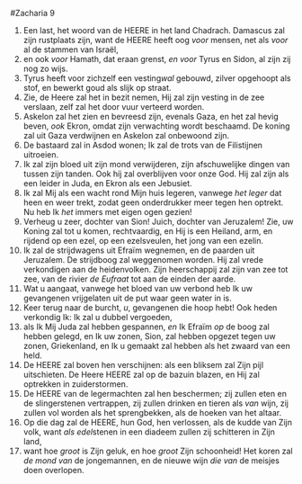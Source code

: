 #Zacharia 9
1. Een last, het woord van de HEERE in het land Chadrach. Damascus zal zijn rustplaats zijn, want de HEERE heeft oog *voor* mensen, net als *voor* al de stammen van Israël,
2. en ook *voor* Hamath, dat eraan grenst, *en voor* Tyrus en Sidon, al zijn zij nog zo wijs.
3. Tyrus heeft voor zichzelf een vesting*wal* gebouwd, zilver opgehoopt als stof, en bewerkt goud als slijk op straat.
4. Zie, de Heere zal het in bezit nemen, Hij zal zijn vesting in de zee verslaan, zelf zal het door vuur verteerd worden.
5. Askelon zal het zien en bevreesd zijn, evenals Gaza, en het zal hevig beven, *ook* Ekron, omdat zijn verwachting wordt beschaamd. De koning zal uit Gaza verdwijnen en Askelon zal onbewoond zijn.
6. De bastaard zal in Asdod wonen; Ik zal de trots van de Filistijnen uitroeien.
7. Ik zal zijn bloed uit zijn mond verwijderen, zijn afschuwelijke dingen van tussen zijn tanden. Ook híj zal overblijven voor onze God. Hij zal zijn als een leider in Juda, en Ekron als een Jebusiet.
8. Ik zal Mij als een wacht rond Mijn huis legeren, vanwege *het leger* dat heen en weer trekt, zodat geen onderdrukker meer tegen hen optrekt. Nu heb Ik *het* immers met eigen ogen gezien!
9. Verheug u zeer, dochter van Sion! Juich, dochter van Jeruzalem! Zie, uw Koning zal tot u komen, rechtvaardig, en Hij is een Heiland, arm, en rijdend op een ezel, op een ezelsveulen, het jong van een ezelin. 
10. Ik zal de strijdwagens uit Efraïm wegnemen, en de paarden uit Jeruzalem. De strijdboog zal weggenomen worden. Hij zal vrede verkondigen aan de heidenvolken. Zijn heerschappij zal zijn van zee tot zee, van de rivier *de Eufraat* tot aan de einden der aarde. 
11. Wat u aangaat, vanwege het bloed van uw verbond heb Ik uw gevangenen vrijgelaten uit de put waar geen water in is. 
12. Keer terug naar de burcht, *u*, gevangenen die hoop hebt! Ook heden verkondig Ik: Ik zal u dubbel vergoeden, 
13. als Ik Mij Juda zal hebben gespannen, *en* Ik Efraïm *op* de boog zal hebben gelegd, en Ik uw zonen, Sion, zal hebben opgezet tegen uw zonen, Griekenland, en Ik u gemaakt zal hebben als het zwaard van een held. 
14. De HEERE zal boven hen verschijnen: als een bliksem zal Zijn pijl uitschieten. De Heere HEERE zal op de bazuin blazen, en Hij zal optrekken in zuiderstormen. 
15. De HEERE van de legermachten zal hen beschermen; zij zullen eten en de slingerstenen vertrappen, zij zullen drinken en tieren als *van* wijn, zij zullen vol worden als het sprengbekken, als de hoeken van het altaar. 
16. Op die dag zal de HEERE, hun God, hen verlossen, als de kudde van Zijn volk, want *als edel*stenen in een diadeem zullen zij schitteren in Zijn land, 
17. want hoe *groot* is Zijn geluk, en hoe *groot* Zijn schoonheid! Het koren zal *de mond van* de jongemannen, en de nieuwe wijn *die van* de meisjes doen overlopen.
